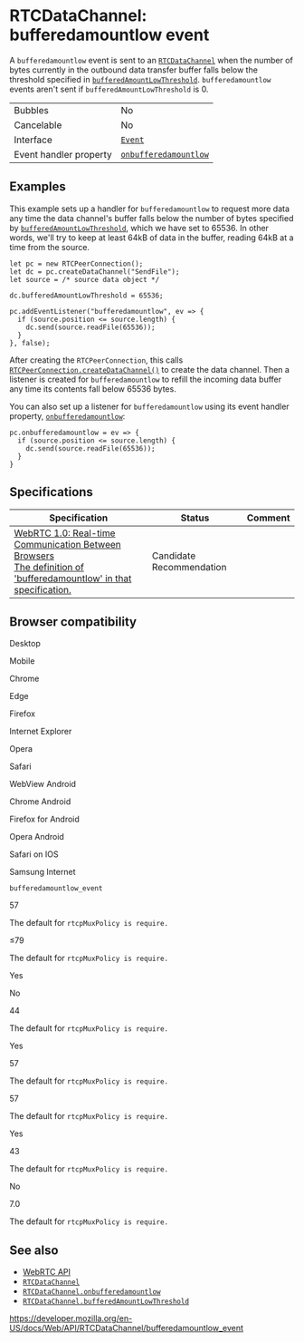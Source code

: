 # RTCDataChannel: bufferedamountlow event

A `bufferedamountlow` event is sent to an [`RTCDataChannel`](../rtcdatachannel) when the number of bytes currently in the outbound data transfer buffer falls below the threshold specified in [`bufferedAmountLowThreshold`](bufferedamountlowthreshold). `bufferedamountlow` events aren't sent if `bufferedAmountLowThreshold` is 0.

<table><tbody><tr class="odd"><td>Bubbles</td><td>No</td></tr><tr class="even"><td>Cancelable</td><td>No</td></tr><tr class="odd"><td>Interface</td><td><a href="../event"><code>Event</code></a></td></tr><tr class="even"><td>Event handler property</td><td><a href="onbufferedamountlow"><code>onbufferedamountlow</code></a></td></tr></tbody></table>

## Examples

This example sets up a handler for `bufferedamountlow` to request more data any time the data channel's buffer falls below the number of bytes specified by [`bufferedAmountLowThreshold`](bufferedamountlowthreshold), which we have set to 65536. In other words, we'll try to keep at least 64kB of data in the buffer, reading 64kB at a time from the source.

    let pc = new RTCPeerConnection();
    let dc = pc.createDataChannel("SendFile");
    let source = /* source data object */

    dc.bufferedAmountLowThreshold = 65536;

    pc.addEventListener("bufferedamountlow", ev => {
      if (source.position <= source.length) {
        dc.send(source.readFile(65536));
      }
    }, false);

After creating the `RTCPeerConnection`, this calls [`RTCPeerConnection.createDataChannel()`](../rtcpeerconnection/createdatachannel) to create the data channel. Then a listener is created for `bufferedamountlow` to refill the incoming data buffer any time its contents fall below 65536 bytes.

You can also set up a listener for `bufferedamountlow` using its event handler property, [`onbufferedamountlow`](onbufferedamountlow):

    pc.onbufferedamountlow = ev => {
      if (source.position <= source.length) {
        dc.send(source.readFile(65536));
      }
    }

## Specifications

<table><thead><tr class="header"><th>Specification</th><th>Status</th><th>Comment</th></tr></thead><tbody><tr class="odd"><td><a href="https://w3c.github.io/webrtc-pc/#event-datachannel-bufferedamountlow">WebRTC 1.0: Real-time Communication Between Browsers<br />
<span class="small">The definition of 'bufferedamountlow' in that specification.</span></a></td><td><span class="spec-cr">Candidate Recommendation</span></td><td></td></tr></tbody></table>

## Browser compatibility

Desktop

Mobile

Chrome

Edge

Firefox

Internet Explorer

Opera

Safari

WebView Android

Chrome Android

Firefox for Android

Opera Android

Safari on IOS

Samsung Internet

`bufferedamountlow_event`

57

The default for `rtcpMuxPolicy is require.`

≤79

The default for `rtcpMuxPolicy is require.`

Yes

No

44

The default for `rtcpMuxPolicy is require.`

Yes

57

The default for `rtcpMuxPolicy is require.`

57

The default for `rtcpMuxPolicy is require.`

Yes

43

The default for `rtcpMuxPolicy is require.`

No

7.0

The default for `rtcpMuxPolicy is require.`

## See also

- [WebRTC API](../webrtc_api)
- [`RTCDataChannel`](../rtcdatachannel)
- [`RTCDataChannel.onbufferedamountlow`](onbufferedamountlow)
- [`RTCDataChannel.bufferedAmountLowThreshold`](bufferedamountlowthreshold)

<a href="https://developer.mozilla.org/en-US/docs/Web/API/RTCDataChannel/bufferedamountlow_event" class="_attribution-link">https://developer.mozilla.org/en-US/docs/Web/API/RTCDataChannel/bufferedamountlow_event</a>
